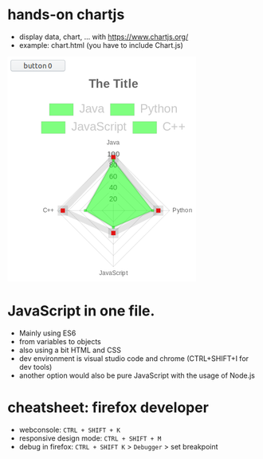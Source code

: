 # hands-on chartjs
* display data, chart, ... with https://www.chartjs.org/
* example: chart.html (you have to include Chart.js)

![](screenshot-chart.png)

# JavaScript in one file.
* Mainly using ES6
* from variables to objects
* also using a bit HTML and CSS
* dev environment is visual studio code and chrome (CTRL+SHIFT+I for dev tools)
* another option would also be pure JavaScript with the usage of Node.js

# cheatsheet: firefox developer
* webconsole: `CTRL + SHIFT + K`
* responsive design mode: `CTRL + SHIFT + M`
* debug in firefox: `CTRL + SHIFT K` > `Debugger` > set breakpoint